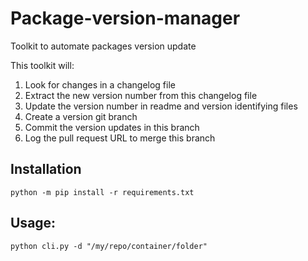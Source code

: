 # Package-version-manager
Toolkit to automate packages version update

This toolkit will:
1. Look for changes in a changelog file
2. Extract the new version number from this changelog file
3. Update the version number in readme and version identifying files
4. Create a version git branch
5. Commit the version updates in this branch
6. Log the pull request URL to merge this branch

## Installation
```shell script
python -m pip install -r requirements.txt
```

## Usage:
```shell script
python cli.py -d "/my/repo/container/folder"
```
